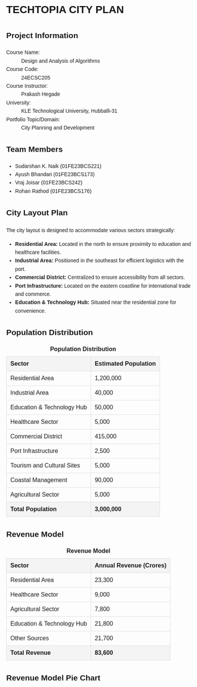 <html lang="en">
<head>
    <meta charset="UTF-8">
    <meta name="viewport" content="width=device-width, initial-scale=1.0">
    <title>TechTopia City Plan</title>
    <style>
        body {
            font-family: Arial, sans-serif;
            line-height: 1.6;
        }
        table {
            width: 100%;
            border-collapse: collapse;
            margin: 20px 0;
        }
        table th, table td {
            border: 1px solid #ddd;
            padding: 10px;
            text-align: left;
        }
        table th {
            background-color: #f4f4f4;
        }
        table caption {
            font-weight: bold;
            margin-bottom: 10px;
        }
        .info-section, .team-section, .layout-section, .chart-section {
            margin: 20px 0;
        }
        .info-section dl, .team-section ul {
            margin: 10px 0;
        }
        canvas {
            display: block;
            margin: 20px auto;
        }
    </style>
    <script src="https://cdn.jsdelivr.net/npm/chart.js"></script>
</head>
<body>

<h1>TECHTOPIA CITY PLAN</h1>

<section class="info-section">
    <h2>Project Information</h2>
    <dl>
        <dt>Course Name:</dt>
        <dd>Design and Analysis of Algorithms</dd>
        <dt>Course Code:</dt>
        <dd>24ECSC205</dd>
        <dt>Course Instructor:</dt>
        <dd>Prakash Hegade</dd>
        <dt>University:</dt>
        <dd>KLE Technological University, Hubballi-31</dd>
        <dt>Portfolio Topic/Domain:</dt>
        <dd>City Planning and Development</dd>
    </dl>
</section>

<section class="team-section">
    <h2>Team Members</h2>
    <ul>
        <li>Sudarshan K. Naik (01FE23BCS221)</li>
        <li>Ayush Bhandari (01FE23BCS173)</li>
        <li>Vraj Joisar (01FE23BCS242)</li>
        <li>Rohan Rathod (01FE23BCS176)</li>
    </ul>
</section>

<h2>City Layout Plan</h2>
<section class="layout-section">
    <p>The city layout is designed to accommodate various sectors strategically:</p>
    <ul>
        <li><strong>Residential Area:</strong> Located in the north to ensure proximity to education and healthcare facilities.</li>
        <li><strong>Industrial Area:</strong> Positioned in the southeast for efficient logistics with the port.</li>
        <li><strong>Commercial District:</strong> Centralized to ensure accessibility from all sectors.</li>
        <li><strong>Port Infrastructure:</strong> Located on the eastern coastline for international trade and commerce.</li>
        <li><strong>Education & Technology Hub:</strong> Situated near the residential zone for convenience.</li>
    </ul>
</section>

<h2>Population Distribution</h2>
<table>
    <caption>Population Distribution</caption>
    <thead>
        <tr>
            <th>Sector</th>
            <th>Estimated Population</th>
        </tr>
    </thead>
    <tbody>
        <tr>
            <td>Residential Area</td>
            <td>1,200,000</td>
        </tr>
        <tr>
            <td>Industrial Area</td>
            <td>40,000</td>
        </tr>
        <tr>
            <td>Education & Technology Hub</td>
            <td>50,000</td>
        </tr>
        <tr>
            <td>Healthcare Sector</td>
            <td>5,000</td>
        </tr>
        <tr>
            <td>Commercial District</td>
            <td>415,000</td>
        </tr>
        <tr>
            <td>Port Infrastructure</td>
            <td>2,500</td>
        </tr>
        <tr>
            <td>Tourism and Cultural Sites</td>
            <td>5,000</td>
        </tr>
        <tr>
            <td>Coastal Management</td>
            <td>90,000</td>
        </tr>
        <tr>
            <td>Agricultural Sector</td>
            <td>5,000</td>
        </tr>
        <tr>
            <th>Total Population</th>
            <th>3,000,000</th>
        </tr>
    </tbody>
</table>

<h2>Revenue Model</h2>
<table>
    <caption>Revenue Model</caption>
    <thead>
        <tr>
            <th>Sector</th>
            <th>Annual Revenue (Crores)</th>
        </tr>
    </thead>
    <tbody>
        <tr>
            <td>Residential Area</td>
            <td>23,300</td>
        </tr>
        <tr>
            <td>Healthcare Sector</td>
            <td>9,000</td>
        </tr>
        <tr>
            <td>Agricultural Sector</td>
            <td>7,800</td>
        </tr>
        <tr>
            <td>Education & Technology Hub</td>
            <td>21,800</td>
        </tr>
        <tr>
            <td>Other Sources</td>
            <td>21,700</td>
        </tr>
        <tr>
            <th>Total Revenue</th>
            <th>83,600</th>
        </tr>
    </tbody>
</table>

<h2>Revenue Model Pie Chart</h2>
<section class="chart-section">
    <canvas id="revenueChart" width="400" height="400"></canvas>
</section>

<script>
    const ctx = document.getElementById('revenueChart').getContext('2d');
    const revenueChart = new Chart(ctx, {
        type: 'pie',
        data: {
            labels: ['Residential Area', 'Healthcare Sector', 'Agricultural Sector', 'Education & Technology Hub', 'Other Sources'],
            datasets: [{
                label: 'Revenue (Crores)',
                data: [23300, 9000, 7800, 21800, 21700],
                backgroundColor: ['#ff9999', '#66b3ff', '#99ff99', '#ffcc99', '#c2c2f0'],
                borderWidth: 1
            }]
        },
        options: {
            responsive: true,
            plugins: {
                legend: {
                    position: 'bottom',
                },
            },
        },
    });
</script>

</body>
</html>
